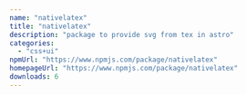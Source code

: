 ```yaml
---
name: "nativelatex"
title: "nativelatex"
description: "package to provide svg from tex in astro"
categories:
  - "css+ui"
npmUrl: "https://www.npmjs.com/package/nativelatex"
homepageUrl: "https://www.npmjs.com/package/nativelatex"
downloads: 6
---
```

